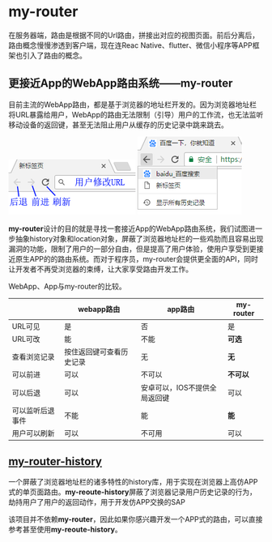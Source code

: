 
# my-router

在服务器端，路由是根据不同的Url路由，拼接出对应的视图页面。前后分离后，路由概念慢慢渗透到客户端，现在连Reac Native、flutter、微信小程序等APP框架也引入了路由的概念。


## 更接近App的WebApp路由系统——my-router

目前主流的WebApp路由，都是基于浏览器的地址栏开发的。因为浏览器地址栏将URL暴露给用户，WebApp的路由无法限制（引导）用户的工作流，也无法监听移动设备的返回键，甚至无法阻止用户从缓存的历史记录中跳来跳去。

![Alt](./doc-jsx/location.png)
![Alt](./doc-jsx/cache.png)

**my-router**设计的目的就是寻找一套接近App的WebApp路由系统，我们试图进一步抽象history对象和location对象，屏蔽了浏览器地址栏的一些鸡肋而且容易出现漏洞的功能，限制了用户的一部分自由，但是提高了用户体验，使用户享受到更接近原生APP的的路由系统。而对于程序员，my-router会提供更全面的API，同时让开发者不再受浏览器的束缚，让大家享受路由开发工作。


WebApp、App与my-router的比较。

||webapp路由|app路由|my-router|
|----|----|----|----|
|URL可见|是|否|是|
|URL可改|能|不能|**可选**|
|查看浏览记录|按住返回键可查看历史记录|无|**无**|
|可以前进|可以|不可以|**不可以**|
|可以后退|可以|安卓可以，IOS不提供全局返回键|可以|
|可以监听后退事件|不能|能|**能**|
|用户可以刷新|可以|不可用|可以|

## [my-router-history](./packages/my-router-history "") 

一个屏蔽了浏览器地址栏的诸多特性的history库，用于实现在浏览器上高仿APP式的单页面路由。**my-reoute-history**屏蔽了浏览器记录用户历史记录的行为，劫持用户了用户的返回动作，用于开发仿APP交换的SAP


该项目并不依赖**my-router**，因此如果你感兴趣开发一个APP式的路由，可以直接参考甚至使用**my-reoute-history**。



